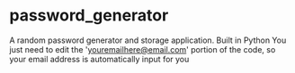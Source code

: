 # password_generator
A random password generator and storage application. Built in Python
You just need to edit the 'youremailhere@email.com' portion of the code, so your email address is automatically input for you
